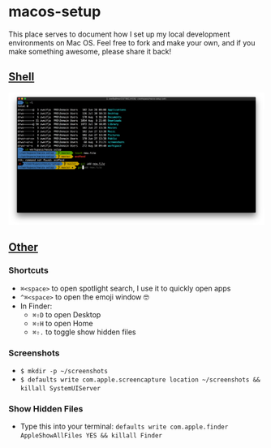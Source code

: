 # macos-setup

This place serves to document how I set up my local development environments on Mac OS. Feel free to fork and make your own, and if you make something awesome, please share it back!

## [Shell](./shell.md)

![shell](./media/shell.png)

## [Other](./other.md)

### Shortcuts

- `⌘<space>` to open spotlight search, I use it to quickly open apps
- `^⌘<space>` to open the emoji window 🤓
- In Finder:
  - `⌘⇧D` to open Desktop
  - `⌘⇧H` to open Home
  - `⌘⇧.` to toggle show hidden files

### Screenshots

- `$ mkdir -p ~/screenshots`
- `$ defaults write com.apple.screencapture location ~/screenshots && killall SystemUIServer`

### Show Hidden Files

- Type this into your terminal: `defaults write com.apple.finder AppleShowAllFiles YES && killall Finder`

